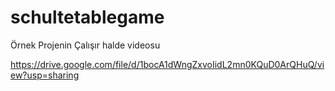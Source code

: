 # schultetablegame

Örnek Projenin Çalışır halde videosu

https://drive.google.com/file/d/1bocA1dWngZxvoIidL2mn0KQuD0ArQHuQ/view?usp=sharing


